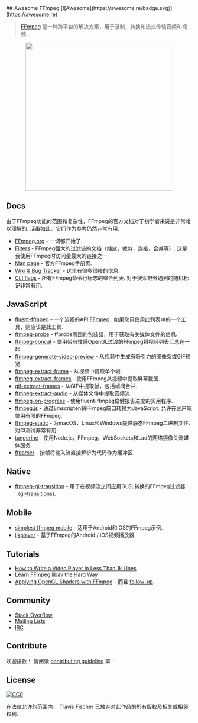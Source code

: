<div class="github-widget" data-repo="transitive-bullshit/awesome-ffmpeg"></div>
## Awesome FFmpeg [![Awesome](https://awesome.re/badge.svg)](https://awesome.re)

> [FFmpeg](http://ffmpeg.org) 是一种跨平台的解决方案，用于录制，转换和流式传输音频和视频.

<p align="center">
  <img width="400" src="https://cdn.rawgit.com/transitive-bullshit/awesome-ffmpeg/master/ffmpeg-logo.svg">
</p>





## Docs

 由于FFmpeg功能的范围和复杂性，FFmpeg的官方文档对于初学者来说是非常难以理解的.  话虽如此，它们作为参考仍然非常有用.

- [FFmpeg.org](http://ffmpeg.org) - 一切都开始了.
- [Filters](https://ffmpeg.org/ffmpeg-filters.html)   -  FFmpeg强大的过滤链的文档（缩放，裁剪，连接，合并等）.  这是我使用FFmpeg时访问量最大的链接之一.
- [Man page](https://man.cx/ffmpeg) - 官方FFmpeg手册页.
- [Wiki & Bug Tracker](https://trac.ffmpeg.org) - 这里有很多很棒的信息.
- [CLI flags](https://github.com/transitive-bullshit/ffmpeg-cli-flags/blob/master/readme.md)   - 所有FFmpeg命令行标志的综合列表.  对于搜索野外遇到的随机标记非常有用.


## JavaScript

- [fluent-ffmpeg](https://github.com/fluent-ffmpeg/node-fluent-ffmpeg) - 一个流畅的API [FFmpeg](http://www.ffmpeg.org) .  如果您只使用此列表中的一个工具，则应该是此工具.
- [ffmpeg-probe](https://github.com/transitive-bullshit/ffmpeg-probe) -  ffprobe周围的包装器，用于获取有关媒体文件的信息.
- [ffmpeg-concat](https://github.com/transitive-bullshit/ffmpeg-concat) - 使用带有性感OpenGL过渡的FFmpeg将视频列表汇总在一起.
- [ffmpeg-generate-video-preview](https://github.com/transitive-bullshit/ffmpeg-generate-video-preview) - 从视频中生成有吸引力的图像条或GIF预览.
- [ffmpeg-extract-frame](https://github.com/transitive-bullshit/ffmpeg-extract-frame) - 从视频中提取单个帧.
- [ffmpeg-extract-frames](https://github.com/transitive-bullshit/ffmpeg-extract-frames) - 使用FFmpeg从视频中提取屏幕截图.
- [gif-extract-frames](https://github.com/transitive-bullshit/gif-extract-frames) - 从GIF中提取帧，包括帧间合并.
- [ffmpeg-extract-audio](https://github.com/transitive-bullshit/ffmpeg-extract-audio) - 从媒体文件中提取音频流.
- [ffmpeg-on-progress](https://github.com/transitive-bullshit/ffmpeg-on-progress) - 使用fluent-ffmpeg稳健报告进度的实用程序.
- [ffmpeg.js](https://github.com/Kagami/ffmpeg.js)   - 通过Emscripten将FFmpeg端口转换为JavaScript.  允许在客户端使用有限的FFmpeg.
- [ffmpeg-static](https://github.com/eugeneware/ffmpeg-static)   - 为macOS，Linux和Windows提供静态FFmpeg二进制文件.  对CI测试非常有用.
- [tangerine](https://github.com/niftylettuce/tangerine) - 使用Node.js，FFmpeg，WebSockets和Lad的网络摄像头流媒体服务.
- [ffparser](https://github.com/NiKlimenko/FFParser) - 按帧将输入流直接解析为代码作为缓冲区.


## Native

- [ffmpeg-gl-transition](https://github.com/transitive-bullshit/ffmpeg-gl-transition) - 用于在视频流之间应用GLSL转换的FFmpeg过滤器（[gl-transitions](https://gl-transitions.com/)).


## Mobile

- [simplest ffmpeg mobile](https://github.com/leixiaohua1020/simplest_ffmpeg_mobile) - 适用于Android和iOS的FFmpeg示例.
- [ijkplayer](https://github.com/Bilibili/ijkplayer) - 基于FFmpeg的Android / iOS视频播放器.


## Tutorials

- [How to Write a Video Player in Less Than 1k Lines](http://dranger.com/ffmpeg)
- [Learn FFmpeg libav the Hard Way](https://github.com/leandromoreira/ffmpeg-libav-tutorial)
- [Applying OpenGL Shaders with FFmpeg](https://nervous.io/ffmpeg/opengl/2017/01/31/ffmpeg-opengl) - 而且 [follow-up](https://nervous.io/ffmpeg/opengl/2017/05/15/ffmpeg-pbo-yuv).


## Community

- [Stack Overflow](https://superuser.com/questions/tagged/ffmpeg)
- [Mailing Lists](https://www.ffmpeg.org/contact.html#MailingLists)
- [IRC](https://www.ffmpeg.org/contact.html#IRCChannels)


## Contribute

 欢迎捐款！  请阅读 [contributing guideline](https://github.com/transitive-bullshit/awesome-ffmpeg/blob/master/contributing.md) 第一.


## License

[![CC0](http://mirrors.creativecommons.org/presskit/buttons/88x31/svg/cc-zero.svg)](http://creativecommons.org/publicdomain/zero/1.0)

在法律允许的范围内， [Travis Fischer](https://github.com/transitive-bullshit) 已放弃对此作品的所有版权及相关或相邻权利.
